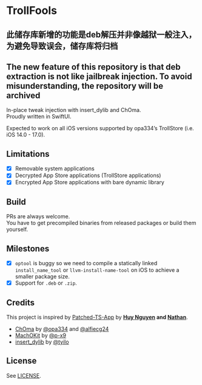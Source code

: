# TrollFools

## 此储存库新增的功能是deb解压并非像越狱一般注入，为避免导致误会，储存库将归档

## The new feature of this repository is that deb extraction is not like jailbreak injection. To avoid misunderstanding, the repository will be archived

In-place tweak injection with insert_dylib and ChOma.  
Proudly written in SwiftUI.  

Expected to work on all iOS versions supported by opa334’s TrollStore (i.e. iOS 14.0 - 17.0).

## Limitations

- [x] Removable system applications
- [x] Decrypted App Store applications (TrollStore applications)
- [x] Encrypted App Store applications with bare dynamic library

## Build

PRs are always welcome.  
You have to get precompiled binaries from released packages or build them yourself.

## Milestones

- [x] `optool` is buggy so we need to compile a statically linked `install_name_tool` or `llvm-install-name-tool` on iOS to achieve a smaller package size.
- [x] Support for `.deb` or `.zip`.

## Credits

This project is inspired by [Patched-TS-App](https://github.com/34306/Patched-TS-App) by **[Huy Nguyen](https://x.com/Little_34306) and [Nathan](https://x.com/dedbeddedbed)**.

- [ChOma](https://github.com/opa334/ChOma) by [@opa334](https://github.com/opa334) and [@alfiecg24](https://github.com/alfiecg24)
- [MachOKit](https://github.com/p-x9/MachOKit) by [@p-x9](https://github.com/p-x9)
- [insert_dylib](https://github.com/tyilo/insert_dylib) by [@tyilo](https://github.com/tyilo)

## License

See [LICENSE](LICENSE).
